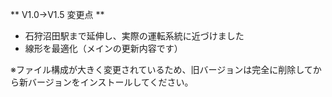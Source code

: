 ** V1.0→V1.5 変更点 **

- 石狩沼田駅まで延伸し、実際の運転系統に近づけました
- 線形を最適化（メインの更新内容です）

※ファイル構成が大きく変更されているため、旧バージョンは完全に削除してから新バージョンをインストールしてください。
